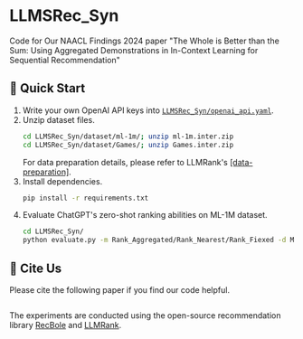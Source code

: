 # LLMSRec_Syn
Code for Our NAACL Findings 2024 paper "The Whole is Better than the Sum: Using Aggregated Demonstrations in In-Context Learning for Sequential Recommendation"

## 🚀 Quick Start

1. Write your own OpenAI API keys into [`LLMSRec_Syn/openai_api.yaml`](https://github.com/demoleiwang/LLMSRec_Syn/blob/master/llmrank/openai_api.yaml).
2. Unzip dataset files.
    ```bash
    cd LLMSRec_Syn/dataset/ml-1m/; unzip ml-1m.inter.zip
    cd LLMSRec_Syn/dataset/Games/; unzip Games.inter.zip
    ```
    For data preparation details, please refer to LLMRank's [[data-preparation]](https://github.com/RUCAIBox/LLMRank/blob/master/llmrank/dataset/data-preparation.md).
3. Install dependencies.
    ```bash
    pip install -r requirements.txt
    ```
4. Evaluate ChatGPT's zero-shot ranking abilities on ML-1M dataset.
    ```bash
    cd LLMSRec_Syn/
    python evaluate.py -m Rank_Aggregated/Rank_Nearest/Rank_Fiexed -d ML-1M
    ```

## 🌟 Cite Us

Please cite the following paper if you find our code helpful.

```bibtex

```

The experiments are conducted using the open-source recommendation library [RecBole](https://github.com/RUCAIBox/RecBole) and [LLMRank](https://github.com/RUCAIBox/LLMRank).
